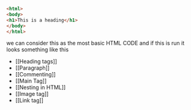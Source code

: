 ```html 
<html>
<body>
<h1>This is a heading</h1>
</body>
</html>
```

we can consider this as the most basic HTML CODE and if this is run it looks something like this 



- [[Heading tags]]
- [[Paragraph]]
- [[Commenting]]
- [[Main Tag]]
- [[Nesting in HTML]] 
- [[Image tag]]
- [[Link tag]]


